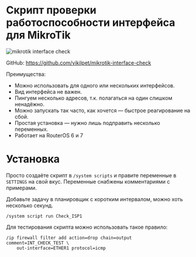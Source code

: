 # Скрипт проверки работоспособности интерфейса для MikroTik
![mikrotik interface check](https://user-images.githubusercontent.com/43970835/92155775-f2f5dd80-ee38-11ea-9af6-bb4f114d0029.gif)

GitHub: https://github.com/vikilpet/mikrotik-interface-check

Преимущества:
- Можно использовать для одного или нескольких интерфейсов.
- Вид интерфейса не важен.
- Пингуем несколько адресов, т.к. полагаться на один слишком ненадёжно.
- Можно запускать так часто, как хочется — быстрое реагирование на сбой.
- Простая установка — нужно лишь подправить несколько переменных.
- Работает на RouterOS 6 и 7

# Установка
Просто создаёте скрипт в `/system scripts` и правите переменные в `SETTINGS` на свой вкус. Переменные снабжены комментариями с примерами.

Добавьте задачу в планировщик с коротким интервалом, можно хоть несколько секунд.

    /system script run Check_ISP1

Для тестирования скрипта можно использовать такое правило:

    /ip firewall filter add action=drop chain=output comment=INT_CHECK_TEST \
        out-interface=ETHER1 protocol=icmp
